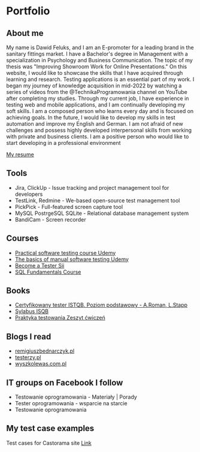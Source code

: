 # Portfolio
## About me




My name is Dawid Feluks, and I am an E-promoter for a leading brand in the sanitary fittings market. I have a Bachelor's degree in Management with a specialization in Psychology and Business Communication. The topic of my thesis was "Improving Showroom Work for Online Presentations." On this website, I would like to showcase the skills that I have acquired through learning and research. Testing applications is an essential part of my work. I began my journey of knowledge acquisition in mid-2022 by watching a series of videos from the @TechnikaProgramowania channel on YouTube after completing my studies. Through my current job, I have experience in testing web and mobile applications, and I am continually developing my soft skills. I am a composed person who learns every day and is focused on achieving goals. In the future, I would like to develop my skills in test automation and improve my English and German. I am not afraid of new challenges and possess highly developed interpersonal skills from working with private and business clients. I am a positive person who would like to start developing in a professional environment

[My resume](https://drive.google.com/file/d/1RO7aBgs9D8FOcCPnGHfkX6Z7_SJV8Sqb/view?usp=sharing)


## Tools

- Jira, ClickUp - Issue tracking and project management tool for developers
- TestLink, Redmine - We-based open-source test management tool
- PickPick - Full-featured screen capture tool
- MySQL PostrgeSQL SQLite - Relational database management system
- BandiCam - Screen recorder


## Courses

- [Practical software testing course Udemy]( https://www.udemy.com/course/praktyczny-kurs-testowania-oprogramowania)
- [The basics of manual software testing Udemy](https://www.udemy.com/course/kurs-testowania-oprogramowania)
- [Become a Tester Sii](https://sii.pl/szkolenia/oferta/zostan-testerem/)
- [SQL Fundamentals Course](https://www.udemy.com/course/kurs-sql-od-podstaw)

## Books
- [Certyfikowany tester ISTQB. Poziom podstawowy - A.Roman, L.Stapp](https://helion.pl/ksiazki/certyfikowany-tester-istqb-poziom-podstawowy-adam-roman-lucjan-stapp,ctispv.htm?from=ni#format/d)
- [Sylabus ISQB](https://sjsi.org/ist-qb/do-pobrania/)
- [Praktyka testowania Zeszyt ćwiczeń](https://www.empik.com/praktyka-testowania-zeszyt-cwiczen-smilgin-radoslaw,p1252402060,ksiazka-p)


## Blogs I read

- [remigiuszbednarczyk.pl](https://remigiuszbednarczyk.pl/)
- [testerzy.pl](https://testerzy.pl/)
- [wyszkolewas.com.pl](https://www.wyszkolewas.com.pl/blog/)

## IT groups on Facebook I follow

- Testowanie oprogramowania - Materiały | Porady 
- Tester oprogramowania - wsparcie na starcie 
- Testowanie oprogramowania

## My test case examples

Test cases for Castorama site [Link](https://docs.google.com/spreadsheets/d/1RJ0Oh1J7AFmqPkszH8Gs1e7c_J3EzGZ-/edit#gid=1849703904)
